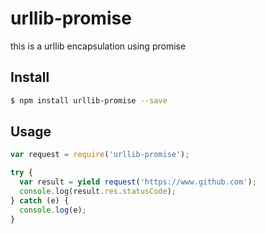 # urllib-promise
this is a urllib encapsulation using promise
## Install
```bash
$ npm install urllib-promise --save
```
## Usage
```js
var request = require('urllib-promise');

try {
  var result = yield request('https://www.github.com');
  console.log(result.res.statusCode);
} catch (e) {
  console.log(e);
}

```
